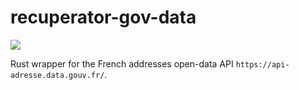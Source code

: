 # recuperator-gov-data
[![](http://www.wtfpl.net/wp-content/uploads/2012/12/wtfpl-badge-2.png)](http://www.wtfpl.net/)

Rust wrapper for the French addresses open-data API `https://api-adresse.data.gouv.fr/`.